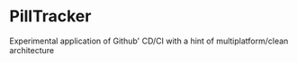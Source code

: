 # PillTracker
Experimental application of Github' CD/CI with a hint of multiplatform/clean architecture

